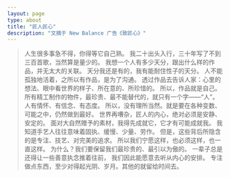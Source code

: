 ```yaml
---
layout: page
type: about
title: "匠人匠心"
description: "文摘于 New Balance 广告《致匠心》"
---
```



> 人生很多事急不得，你得等它自己熟。 
> 我二十出头入行，三十年写了不到三百首歌，当然算是量少的。 
> 我想一个人有多少天分，跟出什么样的作品，并无太大的关联。 
> 天分我还是有的，我有能耐住性子的天分。 
> 人不能孤独地活着，之所以有作品，是为了沟通。 
> 透过作品去告诉人家：心里的想法、眼中看世界的样子、所在意的、所珍惜的。 
> 所以，作品就是自己。 
> 所有精工制作的物件，最珍贵、最不能替代的，就只有一个字——“人”。 
> 人有情怀、有信念、有态度。 
> 所以，没有理所当然。就是要在各种变数、可能之中，仍然做到最好。 
> 世界再嘈杂，匠人的内心，绝对必须是安静、安定的。 
> 面对大自然赠予的素材，我得先成就它，它才有可能成就我。 
> 我知道手艺人往往意味着固执、缓慢、少量、劳作。 
> 但是，这些背后所隐含的是专注、技艺、对完美的追求。 
> 所以我们宁愿这样，也必须这样，也一直这样。 
> 为什么？我们要保留我们最珍贵的、最引以为傲的。 
> 一辈子总是还得让一些善意执念推着往前， 
> 我们因此能愿意去听从内心的安排。 
> 专注做点东西，至少对得起光阴、岁月。其他的就留给时间去。 